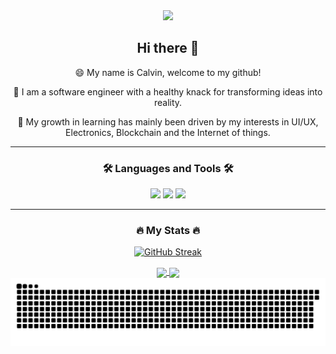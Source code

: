 <div id="header" align="center">
  <img src="https://media0.giphy.com/media/v1.Y2lkPTc5MGI3NjExdTBib3FsODIzdWF5bTZmc2dlMWR6ajk3bHM2dmcwOThydnZ1c2Z2NSZlcD12MV9pbnRlcm5hbF9naWZfYnlfaWQmY3Q9cw/WIQ0N0OUvei1OW1h9Z/giphy.webp" width="100"/>
</div>

<div align="center">

## Hi there 👋

</div>

<div align="center">

😄 My name is Calvin, welcome to my github!

🔭 I am a software engineer with a healthy knack for transforming ideas into reality.

🌱 My growth in learning has mainly been driven by my interests in UI/UX, Electronics, Blockchain and the Internet of things.

</div>

<div align="center">

---
### :hammer_and_wrench: Languages and Tools :hammer_and_wrench:

<div align="center">
    <img src="https://skillicons.dev/icons?i=ipfs,linux,ubuntu,docker,redux,arduino,bash,dynamodb,graphql,npm,obsidian,postman,raspberrypi,robloxstudio,yarn" />
    <img src="https://skillicons.dev/icons?i=react,bootstrap,mui,html,css,vscode,github,figma,tailwind,netlify,git,nginx,sketchup,vercel,vite" />
    <img src="https://skillicons.dev/icons?i=nodejs,python,javascript,typescript,express,aws,azure,firebase,mongodb,nextjs,postgresql,rust,kubernetes,vue" /><br>
</div>

---
### :fire: My Stats :fire:

[![GitHub Streak](https://streak-stats.demolab.com?user=zcalz&theme=dark&background=344%2C000000%2C2F1137&border=FFBE3A&ring=FFBE3A&currStreakLabel=FFBE3A&fire=FFBE3A)](https://git.io/streak-stats)

<a href="https://github.com/zcalz">
  <img height=200 align="center" src="https://github-readme-stats.vercel.app/api?username=zcalz&rank_icon=github&show_icons=true&theme=highcontrast" />
</a>
<a href="https://github.com/zcalz">
  <img height=200 align="center" src="https://github-readme-stats.vercel.app/api/top-langs?username=zcalz&layout=compact&langs_count=8&card_width=320&theme=dark&hide=html" />
</a>

<picture>
  <source media="(prefers-color-scheme: dark)" srcset="https://github.com/ZCalz/ZCalz/blob/output/github-contribution-grid-snake-dark.svg" />
  <source media="(prefers-color-scheme: light)" srcset="https://github.com/ZCalz/ZCalz/blob/output/github-contribution-grid-snake.gif" />
  <img alt="github-snake" src="https://github.com/ZCalz/ZCalz/blob/output/github-contribution-grid-snake.svg" />
</picture>

<!--
- 🔭 I’m currently working on ...
- 🌱 I’m currently learning ...
- 👯 I’m looking to collaborate on ...
- 🤔 I’m looking for help with ...
- 💬 Ask me about ...
- 📫 How to reach me: ...
- 😄 Pronouns: ...
- ⚡ Fun fact: ...
-->
